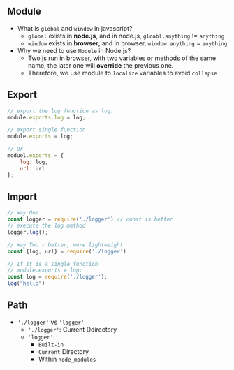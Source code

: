 ## Module
- What is `global` and `window` in javascript?
  - `global` exists in **node.js**, and in node.js, `gloabl.anything` != `anything`
  - `window` exists in **browser**, and in browser, `window.anything` = `anything`
- Why we need to use `Module` in Node.js?
  - Two js run in browser, with two variables or methods of the same name, the later one will **override** the previous one.
  - Therefore, we use module to `localize` variables to avoid `collapse`

## Export
```javascript
// export the log function as log.
module.exports.log = log;

// export single function
module.exports = log;

// Or
moduel.exports = {
	log: log,
	url: url
};
```

## Import
```javascript
// Way One
const logger = require('./logger') // const is better
// execute the log method
logger.log();

// Way Two - better, more lightweight
const {log, url} = require('./logger')

// If it is a single function
// module.exports = log;
const log = require('./logger');
log("hello")
```

## Path
- `'./logger'` vs `'logger'`
    - `'./logger'`: Current Ddirectory
    - `'logger'`: 
        - `Built-in` 
        - `Current` Directory
        - Within `node_modules`